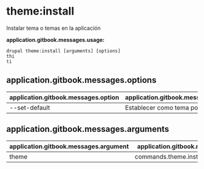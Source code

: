 # theme:install
Instalar tema o temas en la aplicación

**application.gitbook.messages.usage:**
```
drupal theme:install [arguments] [options]
thi
ti
```

## application.gitbook.messages.options
application.gitbook.messages.option | application.gitbook.messages.details
-------|-------------
--set-default | Establecer como tema por defecto

## application.gitbook.messages.arguments
application.gitbook.messages.argument | application.gitbook.messages.details
---------|-------------
theme | commands.theme.install.options.module
